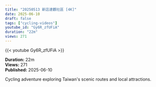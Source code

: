 ```yaml
---
title: "20250513 新店達觀社區 [4K]"
date: 2025-06-10
draft: false
tags: ["cycling-videos"]
youtube_id: "Gy6R_zfUFiA"
duration: "22m"
views: 271
---
```


{{< youtube Gy6R_zfUFiA >}}

**Duration:** 22m  
**Views:** 271  
**Published:** 2025-06-10

Cycling adventure exploring Taiwan's scenic routes and local attractions.
